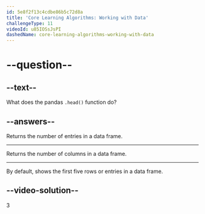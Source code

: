 ```yaml
---
id: 5e8f2f13c4cdbe86b5c72d8a
title: 'Core Learning Algorithms: Working with Data'
challengeType: 11
videoId: u85IOSsJsPI
dashedName: core-learning-algorithms-working-with-data
---
```


# --question--

## --text--

What does the pandas `.head()` function do?

## --answers--

Returns the number of entries in a data frame.

---

Returns the number of columns in a data frame.

---

By default, shows the first five rows or entries in a data frame.

## --video-solution--

3
